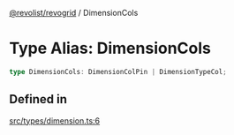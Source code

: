 [@revolist/revogrid](README.md) / DimensionCols

# Type Alias: DimensionCols

```ts
type DimensionCols: DimensionColPin | DimensionTypeCol;
```

## Defined in

[src/types/dimension.ts:6](https://github.com/revolist/revogrid/blob/f56bf50e3d2048c8d7f3081240be2216cdbe01d4/src/types/dimension.ts#L6)
